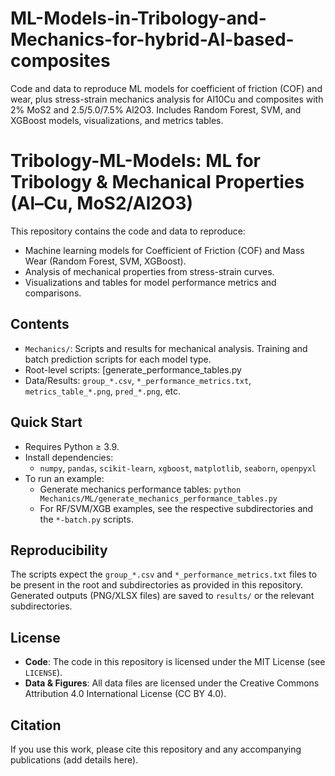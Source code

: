 # ML-Models-in-Tribology-and-Mechanics-for-hybrid-Al-based-composites
Code and data to reproduce ML models for coefficient of friction (COF) and wear, plus stress-strain mechanics analysis for Al10Cu and composites with 2% MoS2 and 2.5/5.0/7.5% Al2O3. Includes Random Forest, SVM, and XGBoost models, visualizations, and metrics tables.

# Tribology-ML-Models: ML for Tribology & Mechanical Properties (Al–Cu, MoS2/Al2O3)

This repository contains the code and data to reproduce:
- Machine learning models for Coefficient of Friction (COF) and Mass Wear (Random Forest, SVM, XGBoost).
- Analysis of mechanical properties from stress-strain curves.
- Visualizations and tables for model performance metrics and comparisons.

## Contents
- `Mechanics/`: Scripts and results for mechanical analysis. Training and batch prediction scripts for each model type.
- Root-level scripts: [generate_performance_tables.py
- Data/Results: `group_*.csv`, `*_performance_metrics.txt`, `metrics_table_*.png`, `pred_*.png`, etc.

## Quick Start
- Requires Python ≥ 3.9.
- Install dependencies:
  - `numpy`, `pandas`, `scikit-learn`, `xgboost`, `matplotlib`, `seaborn`, `openpyxl`
- To run an example:
  - Generate mechanics performance tables: `python Mechanics/ML/generate_mechanics_performance_tables.py`
  - For RF/SVM/XGB examples, see the respective subdirectories and the `*-batch.py` scripts.

## Reproducibility
The scripts expect the `group_*.csv` and `*_performance_metrics.txt` files to be present in the root and subdirectories as provided in this repository. Generated outputs (PNG/XLSX files) are saved to `results/` or the relevant subdirectories.

## License
- **Code**: The code in this repository is licensed under the MIT License (see `LICENSE`).
- **Data & Figures**: All data files are licensed under the Creative Commons Attribution 4.0 International License (CC BY 4.0).

## Citation
If you use this work, please cite this repository and any accompanying publications (add details here).
